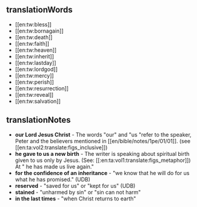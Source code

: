 ## translationWords

* [[en:tw:bless]]
* [[en:tw:bornagain]]
* [[en:tw:death]]
* [[en:tw:faith]]
* [[en:tw:heaven]]
* [[en:tw:inherit]]
* [[en:tw:lastday]]
* [[en:tw:lordgod]]
* [[en:tw:mercy]]
* [[en:tw:perish]]
* [[en:tw:resurrection]]
* [[en:tw:reveal]]
* [[en:tw:salvation]]

## translationNotes

* **our Lord Jesus Christ** - The words "our" and "us "refer to the speaker, Peter and the believers mentioned in [[en/bible/notes/1pe/01/01]]. (see [[en:ta:vol2:translate:figs_inclusive]])
* **he gave to us a new birth** - The writer is speaking about spiritual birth given to us only by Jesus. (See: [[:en:ta:vol1:translate:figs_metaphor]]) At " he has made us live again."
* **for the confidence of an inheritance** - "we know that he will do for us what he has promised." (UDB)
* **reserved** - "saved for us" or "kept for us" (UDB)
* **stained** - "unharmed by sin" or "sin can not harm"
* **in the last times** - "when Christ returns to earth"
